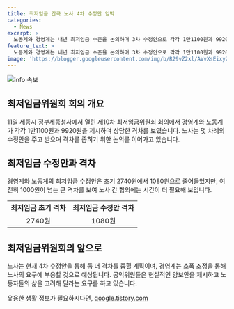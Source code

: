 ```yaml
---
title: 최저임금 간극 노사 4차 수정안 임박
categories:
  - News
excerpt: >
  노동계와 경영계는 내년 최저임금 수준을 논의하며 3차 수정안으로 각각 1만1100원과 9920원을 제시했다. 양측 간 금액 격차는 최초 제시했던 2740원에서 1080원으로 줄어들었지만, 1000원이 넘는 만큼, 합의점을 찾기까지는 노사 간의 몇 차례의 수정안 주고받음이 필요할 것으로 보인다. 현재 노사는 4차 수정안 논의를 위해 오랜 시간을 토론하고 있으며, 이에 관심이 집중되고 있다.
feature_text: >
  노동계와 경영계는 내년 최저임금 수준을 논의하며 3차 수정안으로 각각 1만1100원과 9920원을 제시했다. 양측 간 금액 격차는 최초 제시했던 2740원에서 1080원으로 줄어들었지만, 1000원이 넘는 만큼, 합의점을 찾기까지는 노사 간의 몇 차례의 수정안 주고받음이 필요할 것으로 보인다. 현재 노사는 4차 수정안 논의를 위해 오랜 시간을 토론하고 있으며, 이에 관심이 집중되고 있다.
image: 'https://blogger.googleusercontent.com/img/b/R29vZ2xl/AVvXsEixyZcFfHzMRdzZMjFBmAUKJYCLCGyLL1o632UiGVXcaFdKo_bkvkuCioo0uUKlGfBVcT3P84aROyZIXSBEx3Aw5nCQ3pTgDom1WDC4m8eifvWiAmWEEVb4x6G_l8C0QH225ldMjyaFvpxGEBGNO37VmDTDMHGhJPq73UglMfDca1-0aw/s1600/blogspot.png'
---
```


<p><img src="https://blogger.googleusercontent.com/img/b/R29vZ2xl/AVvXsEixyZcFfHzMRdzZMjFBmAUKJYCLCGyLL1o632UiGVXcaFdKo_bkvkuCioo0uUKlGfBVcT3P84aROyZIXSBEx3Aw5nCQ3pTgDom1WDC4m8eifvWiAmWEEVb4x6G_l8C0QH225ldMjyaFvpxGEBGNO37VmDTDMHGhJPq73UglMfDca1-0aw/s1600/blogspot.png" alt="info 속보" /></p>

<h2 data-ke-size="size26">최저임금위원회 회의 개요</h2>

<p data-ke-size="size16">11일 세종시 정부세종청사에서 열린 제10차 최저임금위원회 회의에서 경영계와 노동계가 각각 1만1100원과 9920원을 제시하며 상당한 격차를 보였습니다. 노사는 몇 차례의 수정안을 주고 받으며 격차를 좁히기 위한 논의를 이어가고 있습니다.</p>

<h2 data-ke-size="size26">최저임금 수정안과 격차</h2>

<p data-ke-size="size16">경영계와 노동계의 최저임금 수정안은 초기 2740원에서 1080원으로 줄어들었지만, 여전히 1000원이 넘는 큰 격차를 보여 노사 간 합의에는 시간이 더 필요해 보입니다.</p>

<table>
    <tr>
        <td style="text-align: center; height: 17px;"><b>최저임금 초기 격차</b></td>
        <td style="text-align: center; height: 17px;"><b>최저임금 수정안 격차</b></td>
    </tr>
    <tr>
        <td style="text-align: center; height: 17px;">2740원</td>
        <td style="text-align: center; height: 17px;">1080원</td>
    </tr>
</table>

<h2 data-ke-size="size26">최저임금위원회의 앞으로</h2>

<p data-ke-size="size16">노사는 현재 4차 수정안을 통해 좀 더 격차를 좁힐 계획이며, 경영계는 소폭 조정을 통해 노사의 요구에 부응할 것으로 예상됩니다. 공익위원들은 현실적인 양보안을 제시하고 노동자들의 삶을 고려해 달라는 요구를 하고 있습니다.</p>
유용한 생활 정보가 필요하시다면, <a href="https://qoogle.tistory.com" rel="dofollow">qoogle.tistory.com</a>


